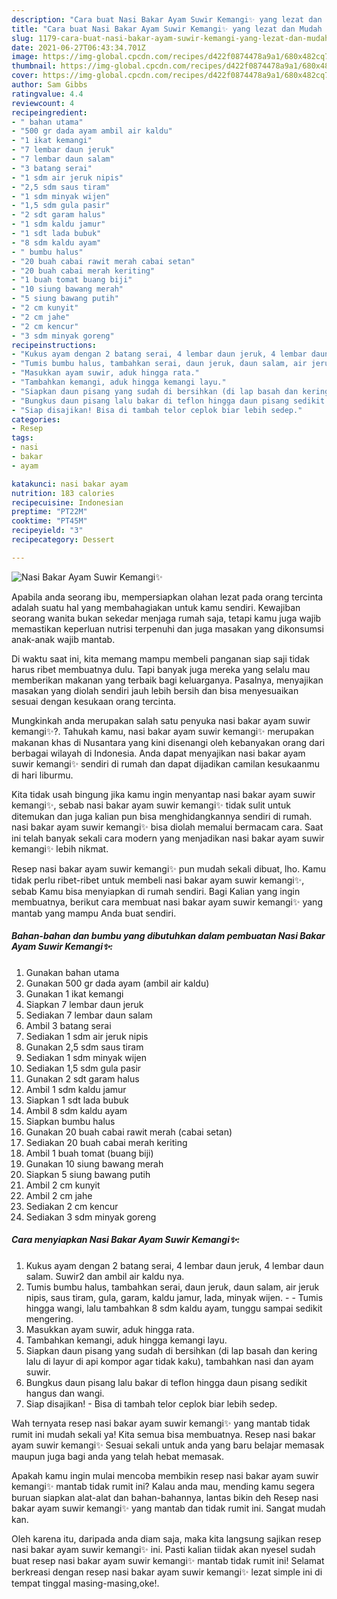 ```yaml
---
description: "Cara buat Nasi Bakar Ayam Suwir Kemangi✨ yang lezat dan Mudah Dibuat"
title: "Cara buat Nasi Bakar Ayam Suwir Kemangi✨ yang lezat dan Mudah Dibuat"
slug: 1179-cara-buat-nasi-bakar-ayam-suwir-kemangi-yang-lezat-dan-mudah-dibuat
date: 2021-06-27T06:43:34.701Z
image: https://img-global.cpcdn.com/recipes/d422f0874478a9a1/680x482cq70/nasi-bakar-ayam-suwir-kemangi✨-foto-resep-utama.jpg
thumbnail: https://img-global.cpcdn.com/recipes/d422f0874478a9a1/680x482cq70/nasi-bakar-ayam-suwir-kemangi✨-foto-resep-utama.jpg
cover: https://img-global.cpcdn.com/recipes/d422f0874478a9a1/680x482cq70/nasi-bakar-ayam-suwir-kemangi✨-foto-resep-utama.jpg
author: Sam Gibbs
ratingvalue: 4.4
reviewcount: 4
recipeingredient:
- " bahan utama"
- "500 gr dada ayam ambil air kaldu"
- "1 ikat kemangi"
- "7 lembar daun jeruk"
- "7 lembar daun salam"
- "3 batang serai"
- "1 sdm air jeruk nipis"
- "2,5 sdm saus tiram"
- "1 sdm minyak wijen"
- "1,5 sdm gula pasir"
- "2 sdt garam halus"
- "1 sdm kaldu jamur"
- "1 sdt lada bubuk"
- "8 sdm kaldu ayam"
- " bumbu halus"
- "20 buah cabai rawit merah cabai setan"
- "20 buah cabai merah keriting"
- "1 buah tomat buang biji"
- "10 siung bawang merah"
- "5 siung bawang putih"
- "2 cm kunyit"
- "2 cm jahe"
- "2 cm kencur"
- "3 sdm minyak goreng"
recipeinstructions:
- "Kukus ayam dengan 2 batang serai, 4 lembar daun jeruk, 4 lembar daun salam. Suwir2 dan ambil air kaldu nya."
- "Tumis bumbu halus, tambahkan serai, daun jeruk, daun salam, air jeruk nipis, saus tiram, gula, garam, kaldu jamur, lada, minyak wijen.   Tumis hingga wangi, lalu tambahkan 8 sdm kaldu ayam, tunggu sampai sedikit mengering."
- "Masukkan ayam suwir, aduk hingga rata."
- "Tambahkan kemangi, aduk hingga kemangi layu."
- "Siapkan daun pisang yang sudah di bersihkan (di lap basah dan kering lalu di layur di api kompor agar tidak kaku), tambahkan nasi dan ayam suwir."
- "Bungkus daun pisang lalu bakar di teflon hingga daun pisang sedikit hangus dan wangi."
- "Siap disajikan! Bisa di tambah telor ceplok biar lebih sedep."
categories:
- Resep
tags:
- nasi
- bakar
- ayam

katakunci: nasi bakar ayam 
nutrition: 183 calories
recipecuisine: Indonesian
preptime: "PT22M"
cooktime: "PT45M"
recipeyield: "3"
recipecategory: Dessert

---
```



![Nasi Bakar Ayam Suwir Kemangi✨](https://img-global.cpcdn.com/recipes/d422f0874478a9a1/680x482cq70/nasi-bakar-ayam-suwir-kemangi✨-foto-resep-utama.jpg)

Apabila anda seorang ibu, mempersiapkan olahan lezat pada orang tercinta adalah suatu hal yang membahagiakan untuk kamu sendiri. Kewajiban seorang  wanita bukan sekedar menjaga rumah saja, tetapi kamu juga wajib memastikan keperluan nutrisi terpenuhi dan juga masakan yang dikonsumsi anak-anak wajib mantab.

Di waktu  saat ini, kita memang mampu membeli panganan siap saji tidak harus ribet membuatnya dulu. Tapi banyak juga mereka yang selalu mau memberikan makanan yang terbaik bagi keluarganya. Pasalnya, menyajikan masakan yang diolah sendiri jauh lebih bersih dan bisa menyesuaikan sesuai dengan kesukaan orang tercinta. 



Mungkinkah anda merupakan salah satu penyuka nasi bakar ayam suwir kemangi✨?. Tahukah kamu, nasi bakar ayam suwir kemangi✨ merupakan makanan khas di Nusantara yang kini disenangi oleh kebanyakan orang dari berbagai wilayah di Indonesia. Anda dapat menyajikan nasi bakar ayam suwir kemangi✨ sendiri di rumah dan dapat dijadikan camilan kesukaanmu di hari liburmu.

Kita tidak usah bingung jika kamu ingin menyantap nasi bakar ayam suwir kemangi✨, sebab nasi bakar ayam suwir kemangi✨ tidak sulit untuk ditemukan dan juga kalian pun bisa menghidangkannya sendiri di rumah. nasi bakar ayam suwir kemangi✨ bisa diolah memalui bermacam cara. Saat ini telah banyak sekali cara modern yang menjadikan nasi bakar ayam suwir kemangi✨ lebih nikmat.

Resep nasi bakar ayam suwir kemangi✨ pun mudah sekali dibuat, lho. Kamu tidak perlu ribet-ribet untuk membeli nasi bakar ayam suwir kemangi✨, sebab Kamu bisa menyiapkan di rumah sendiri. Bagi Kalian yang ingin membuatnya, berikut cara membuat nasi bakar ayam suwir kemangi✨ yang mantab yang mampu Anda buat sendiri.

<!--inarticleads1-->

##### Bahan-bahan dan bumbu yang dibutuhkan dalam pembuatan Nasi Bakar Ayam Suwir Kemangi✨:

1. Gunakan  bahan utama
1. Gunakan 500 gr dada ayam (ambil air kaldu)
1. Gunakan 1 ikat kemangi
1. Siapkan 7 lembar daun jeruk
1. Sediakan 7 lembar daun salam
1. Ambil 3 batang serai
1. Sediakan 1 sdm air jeruk nipis
1. Gunakan 2,5 sdm saus tiram
1. Sediakan 1 sdm minyak wijen
1. Sediakan 1,5 sdm gula pasir
1. Gunakan 2 sdt garam halus
1. Ambil 1 sdm kaldu jamur
1. Siapkan 1 sdt lada bubuk
1. Ambil 8 sdm kaldu ayam
1. Siapkan  bumbu halus
1. Gunakan 20 buah cabai rawit merah (cabai setan)
1. Sediakan 20 buah cabai merah keriting
1. Ambil 1 buah tomat (buang biji)
1. Gunakan 10 siung bawang merah
1. Siapkan 5 siung bawang putih
1. Ambil 2 cm kunyit
1. Ambil 2 cm jahe
1. Sediakan 2 cm kencur
1. Sediakan 3 sdm minyak goreng




<!--inarticleads2-->

##### Cara menyiapkan Nasi Bakar Ayam Suwir Kemangi✨:

1. Kukus ayam dengan 2 batang serai, 4 lembar daun jeruk, 4 lembar daun salam. Suwir2 dan ambil air kaldu nya.
1. Tumis bumbu halus, tambahkan serai, daun jeruk, daun salam, air jeruk nipis, saus tiram, gula, garam, kaldu jamur, lada, minyak wijen.  -  - Tumis hingga wangi, lalu tambahkan 8 sdm kaldu ayam, tunggu sampai sedikit mengering.
1. Masukkan ayam suwir, aduk hingga rata.
1. Tambahkan kemangi, aduk hingga kemangi layu.
1. Siapkan daun pisang yang sudah di bersihkan (di lap basah dan kering lalu di layur di api kompor agar tidak kaku), tambahkan nasi dan ayam suwir.
1. Bungkus daun pisang lalu bakar di teflon hingga daun pisang sedikit hangus dan wangi.
1. Siap disajikan! - Bisa di tambah telor ceplok biar lebih sedep.




Wah ternyata resep nasi bakar ayam suwir kemangi✨ yang mantab tidak rumit ini mudah sekali ya! Kita semua bisa membuatnya. Resep nasi bakar ayam suwir kemangi✨ Sesuai sekali untuk anda yang baru belajar memasak maupun juga bagi anda yang telah hebat memasak.

Apakah kamu ingin mulai mencoba membikin resep nasi bakar ayam suwir kemangi✨ mantab tidak rumit ini? Kalau anda mau, mending kamu segera buruan siapkan alat-alat dan bahan-bahannya, lantas bikin deh Resep nasi bakar ayam suwir kemangi✨ yang mantab dan tidak rumit ini. Sangat mudah kan. 

Oleh karena itu, daripada anda diam saja, maka kita langsung sajikan resep nasi bakar ayam suwir kemangi✨ ini. Pasti kalian tiidak akan nyesel sudah buat resep nasi bakar ayam suwir kemangi✨ mantab tidak rumit ini! Selamat berkreasi dengan resep nasi bakar ayam suwir kemangi✨ lezat simple ini di tempat tinggal masing-masing,oke!.

